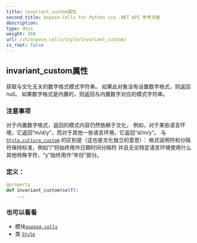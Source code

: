 ```yaml
---
title: invariant_custom属性
second_title: Aspose.Cells for Python via .NET API 参考文献
description:
type: docs
weight: 260
url: /zh/aspose.cells/style/invariant_custom/
is_root: false
---
```

## invariant_custom属性

获取与文化无关的数字格式模式字符串。
如果此对象没有设置数字格式，则返回 null。
如果数字格式是内置的，则返回与内置数字对应的模式字符串。

### 注意事项

对于内置数字格式，返回的模式内容仍然依赖于文化，
例如，对于某些语言环境，它返回“m/d/y”，而对于其他一些语言环境，它返回“d/m/y”。
与 [`Style.culture_custom`](/cells/python-net/zh/aspose.cells/style#culture_custom) 的区别是（这也是文化独立的意思）：
格式说明符和分隔符保持标准，例如“/”将始终用作日期时间分隔符
并且无论特定语言环境使用什么其他特殊字符，“y”始终用作“年份”部分。
### 定义：
```python
@property
def invariant_custom(self):
    ...
```

### 也可以看看
* 模块[`aspose.cells`](../../)
* 类 [`Style`](/cells/python-net/zh/aspose.cells/style)
